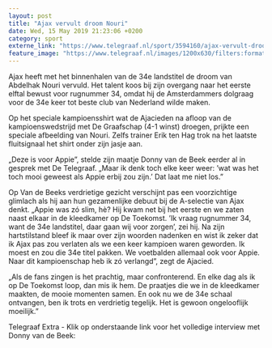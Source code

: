 ```yaml
---
layout: post
title: "Ajax vervult droom Nouri"
date: Wed, 15 May 2019 21:23:06 +0200
category: sport
externe_link: "https://www.telegraaf.nl/sport/3594160/ajax-vervult-droom-nouri"
feature_image: "https://www.telegraaf.nl/images/1200x630/filters:format(jpeg):quality(80)/cdn-kiosk-api.telegraaf.nl/b18e7cce-7762-11e9-bc09-0255c322e81b.jpg"
---
```


<p class="intro">Ajax heeft met het binnenhalen van de 34e landstitel de droom van Abdelhak Nouri vervuld. Het talent koos bij zijn overgang naar het eerste elftal bewust voor rugnummer 34, omdat hij de Amsterdammers dolgraag voor de 34e keer tot beste club van Nederland wilde maken.</p> <p>Op het speciale kampioensshirt wat de Ajacieden na afloop van de kampioenswedstrijd met De Graafschap (4-1 winst) droegen, prijkte een speciale afbeelding van Nouri. Zelfs trainer Erik ten Hag trok na het laatste fluitsignaal het shirt onder zijn jasje aan.</p><p>„Deze is voor Appie”, stelde zijn maatje Donny van de Beek eerder al in gesprek met De Telegraaf. „Maar ik denk toch elke keer weer: ’wat was het toch mooi geweest als Appie erbij zou zijn.’ Dat laat me niet los.”</p><p>Op Van de Beeks verdrietige gezicht verschijnt pas een voorzichtige glimlach als hij aan hun gezamenlijke debuut bij de A-selectie van Ajax denkt. „Appie was zó slim, hè? Hij kwam net bij het eerste en we zaten naast elkaar in de kleedkamer op De Toekomst. ’Ik vraag rugnummer 34, want de 34e landstitel, daar gaan wij voor zorgen’, zei hij. Na zijn hartstilstand bleef ik maar over zijn woorden nadenken en wist ik zeker dat ik Ajax pas zou verlaten als we een keer kampioen waren geworden. Ik moest en zou die 34e titel pakken. We voetbalden allemaal ook voor Appie. Naar dit kampioenschap heb ik zó verlangd”, zegt de Ajacied.</p><p>„Als de fans zingen is het prachtig, maar confronterend. En elke dag als ik op De Toekomst loop, dan mis ik hem. De praatjes die we in de kleedkamer maakten, de mooie momenten samen. En ook nu we de 34e schaal ontvangen, ben ik trots en verdrietig tegelijk. Het is gewoon ongelooflijk moeilijk.”</p><p>Telegraaf Extra - Klik op onderstaande link voor het volledige interview met Donny van de Beek:</p>
